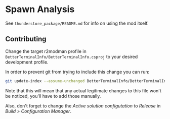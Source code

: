 # Spawn Analysis

See `thunderstore_package/README.md` for info on using the mod itself.

## Contributing

Change the target r2modman profile in
`BetterTerminalInfo/BetterTerminalInfo.csproj` to your desired development
profile.

In order to prevent git from trying to include this change you can run:
```sh
git update-index --assume-unchanged BetterTerminalInfo/BetterTerminalInfo.csproj
```

Note that this will mean that any actual legitimate changes to this file won't
be noticed, you'll have to add those manually.

Also, don't forget to change the *Active solution configutation* to *Release*
in *Build > Configuration Manager*.

